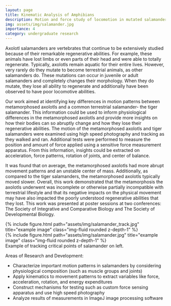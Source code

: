 ```yaml
---
layout: page
title: Kinematic Analysis of Amphibians
description: Motion and force study of locomotion in mutated salamanders
img: assets/img/salamander.jpg
importance: 4
category: undergraduate research
---
```


Axolotl salamanders are vertebrates that continue to be extensively studied because of their remarkable regenerative abilities. For example, these animals have lost limbs or even parts of their head and were able to totally regenerate. Typically, axolotls remain aquatic for their entire lives. However, very rarely do they mutate to become terrestrial animals, as other salamanders do. These mutations can occur in juvenile or adult salamanders and completely changes their morphology. When they do mutate, they lose all ability to regenerate and additionally have been observed to have poor locomotive abilities.

Our work aimed at identifying key differences in motion patterns between metamorphosed axolotls and a common terrestrial salamander- the tiger salamander. This information could be used to inform physiological differences in the metamorphosed axolotls and provide more insights on how their bodies can so abruptly change and how they lose their regenerative abilities. The motion of the metamorphosed axolotls and tiger salamanders were examined using high speed photography and tracking as they walked and ran. Additional tests were performed to measure the position and amount of force applied using a sensitive force measurement apparatus. From this information, insights could be extracted on acceleration, force patterns, rotation of joints, and center of balance.

It was found that on average, the metamorphosed axolotls had more abrupt movement patterns and an unstable center of mass. Additionally, as compared to the tiger salamanders, the metamorphosed axolotls typically moved slower. Overall, this work demonstrated that the metamorphosis the axolotls underwent was incomplete or otherwise partially incompatible with terrestrial lifestyle and that its negative impacts on the physical movement may have also impacted the poorly understood regenerative abilities that they lost. This work was presented at poster sessions at two conferences: The Society of Integrative and Comparative Biology and The Society of Developmental Biology.

<div class="row justify-content-sm-center">
    <div class="col-sm-8 mt-3 mt-md-1">
        {% include figure.html path="assets/img/salamander_track.jpg" title="example image" class="img-fluid rounded z-depth-1" %}
    </div>
    <div class="col-sm-4 mt-3 mt-md-1">
        {% include figure.html path="assets/img/salamander.jpg" title="example image" class="img-fluid rounded z-depth-1" %}
    </div>
</div>
<div class="caption">
    Example of tracking critical points of salamander on left.
</div>



Areas of Research and Development:
<ul>
<li> Characterize important motion patterns in salamanders by considering physiological composition (such as muscle groups and joints)</li>
<li>Apply kinematics to movement patterns to extract variables like force, acceleration, rotation, and energy expenditures</li>
<li>Construct mechanisms for testing such as custom force sensing apparatus and use high speed photography</li>
<li> Analyze results of measurements in ImageJ image processing software</li>
</ul>
